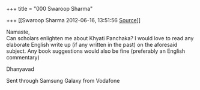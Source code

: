 +++
title = "000 Swaroop Sharma"

+++
[[Swaroop Sharma	2012-06-16, 13:51:56 [Source](https://groups.google.com/g/bvparishat/c/m9ioAH416lI)]]



Namaste,  
Can scholars enlighten me about Khyati Panchaka? I would love to read any elaborate English write up (if any written in the past) on the aforesaid subject. Any book suggestions would also be fine (preferably an English commentary)

Dhanyavad

Sent through Samsung Galaxy from Vodafone

